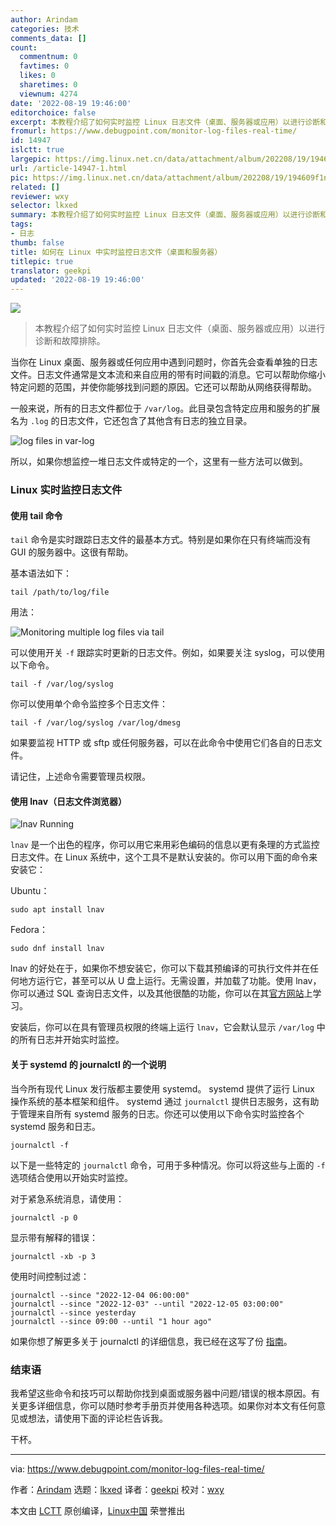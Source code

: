 ```yaml
---
author: Arindam
categories: 技术
comments_data: []
count:
  commentnum: 0
  favtimes: 0
  likes: 0
  sharetimes: 0
  viewnum: 4274
date: '2022-08-19 19:46:00'
editorchoice: false
excerpt: 本教程介绍了如何实时监控 Linux 日志文件（桌面、服务器或应用）以进行诊断和故障排除。
fromurl: https://www.debugpoint.com/monitor-log-files-real-time/
id: 14947
islctt: true
largepic: https://img.linux.net.cn/data/attachment/album/202208/19/194609f1njqu096uhy919i.jpg
url: /article-14947-1.html
pic: https://img.linux.net.cn/data/attachment/album/202208/19/194609f1njqu096uhy919i.jpg.thumb.jpg
related: []
reviewer: wxy
selector: lkxed
summary: 本教程介绍了如何实时监控 Linux 日志文件（桌面、服务器或应用）以进行诊断和故障排除。
tags:
- 日志
thumb: false
title: 如何在 Linux 中实时监控日志文件（桌面和服务器）
titlepic: true
translator: geekpi
updated: '2022-08-19 19:46:00'
---
```


![](/data/attachment/album/202208/19/194609f1njqu096uhy919i.jpg)



> 
> 本教程介绍了如何实时监控 Linux 日志文件（桌面、服务器或应用）以进行诊断和故障排除。
> 
> 
> 


当你在 Linux 桌面、服务器或任何应用中遇到问题时，你首先会查看单独的日志文件。日志文件通常是文本流和来自应用的带有时间戳的消息。它可以帮助你缩小特定问题的范围，并使你能够找到问题的原因。它还可以帮助从网络获得帮助。


一般来说，所有的日志文件都位于 `/var/log`。此目录包含特定应用和服务的扩展名为 `.log` 的日志文件，它还包含了其他含有日志的独立目录。


![log files in var-log](/data/attachment/album/202208/19/194615wb6b6mm6tsmm669s.jpg)


所以，如果你想监控一堆日志文件或特定的一个，这里有一些方法可以做到。


### Linux 实时监控日志文件


#### 使用 tail 命令


`tail` 命令是实时跟踪日志文件的最基本方式。特别是如果你在只有终端而没有 GUI 的服务器中。这很有帮助。


基本语法如下：



```
tail /path/to/log/file

```

用法：


![Monitoring multiple log files via tail](/data/attachment/album/202208/19/194757nk18769raar1v68k.jpg)


可以使用开关 `-f` 跟踪实时更新的日志文件。例如，如果要关注 syslog，可以使用以下命令。



```
tail -f /var/log/syslog

```

你可以使用单个命令监控多个日志文件：



```
tail -f /var/log/syslog /var/log/dmesg

```

如果要监视 HTTP 或 sftp 或任何服务器，可以在此命令中使用它们各自的日志文件。


请记住，上述命令需要管理员权限。


#### 使用 lnav（日志文件浏览器）


![lnav Running](/data/attachment/album/202208/19/194746kzp0p808petamatt.jpg)


`lnav` 是一个出色的程序，你可以用它来用彩色编码的信息以更有条理的方式监控日志文件。在 Linux 系统中，这个工具不是默认安装的。你可以用下面的命令来安装它：


Ubuntu：



```
sudo apt install lnav

```

Fedora：



```
sudo dnf install lnav

```

lnav 的好处在于，如果你不想安装它，你可以下载其预编译的可执行文件并在任何地方运行它，甚至可以从 U 盘上运行。无需设置，并加载了功能。使用 lnav，你可以通过 SQL 查询日志文件，以及其他很酷的功能，你可以在其[官方网站](https://lnav.org/features)上学习。


安装后，你可以在具有管理员权限的终端上运行 `lnav`，它会默认显示 `/var/log` 中的所有日志并开始实时监控。


#### 关于 systemd 的 journalctl 的一个说明


当今所有现代 Linux 发行版都主要使用 systemd。 systemd 提供了运行 Linux 操作系统的基本框架和组件。 systemd 通过 `journalctl` 提供日志服务，这有助于管理来自所有 systemd 服务的日志。你还可以使用以下命令实时监控各个 systemd 服务和日志。



```
journalctl -f

```

以下是一些特定的 `journalctl` 命令，可用于多种情况。你可以将这些与上面的 `-f` 选项结合使用以开始实时监控。


对于紧急系统消息，请使用：



```
journalctl -p 0

```

显示带有解释的错误：



```
journalctl -xb -p 3

```

使用时间控制过滤：



```
journalctl --since "2022-12-04 06:00:00"
journalctl --since "2022-12-03" --until "2022-12-05 03:00:00"
journalctl --since yesterday
journalctl --since 09:00 --until "1 hour ago"

```

如果你想了解更多关于 journalctl 的详细信息，我已经在这写了份 [指南](https://www.debugpoint.com/2020/12/systemd-journalctl/)。


### 结束语


我希望这些命令和技巧可以帮助你找到桌面或服务器中问题/错误的根本原因。有关更多详细信息，你可以随时参考手册页并使用各种选项。如果你对本文有任何意见或想法，请使用下面的评论栏告诉我。


干杯。




---


via: <https://www.debugpoint.com/monitor-log-files-real-time/>


作者：[Arindam](https://www.debugpoint.com/author/admin1/) 选题：[lkxed](https://github.com/lkxed) 译者：[geekpi](https://github.com/geekpi) 校对：[wxy](https://github.com/wxy)


本文由 [LCTT](https://github.com/LCTT/TranslateProject) 原创编译，[Linux中国](https://linux.cn/) 荣誉推出